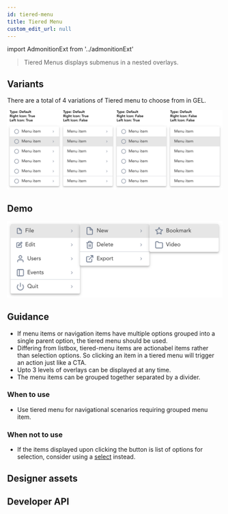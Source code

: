 ```yaml
---
id: tiered-menu
title: Tiered Menu
custom_edit_url: null
---
```


import AdmonitionExt from '../admonitionExt'

> Tiered Menus displays submenus in a nested overlays.


## Variants

There are a total of 4 variations of Tiered menu to choose from in GEL.

![Tired menu types](img/tiered-menu-types.svg)


## Demo

![Tiered menu demo](img/tiered-menu-demo.svg)


## Guidance

* If menu items or navigation items have multiple options grouped into a single parent option, the tiered menu should be used.
* Differing from listbox, tiered-menu items are actionabel items rather than selection options. So clicking an item in a tiered menu will trigger an action just like a CTA.
* Upto 3 levels of overlays can be displayed at any time.
* The menu items can be grouped together separated by a divider.

### When to use

* Use tiered menu for navigational scenarios requiring grouped menu item.

### When not to use

* If the items displayed upon clicking the button is list of options for selection, consider using a [select](../forms/listbox.md) instead.


## Designer assets

<AdmonitionExt type="figma" url="https://www.figma.com/file/kzLxtqv6YGL0wotiqzgEo4/GEL-UI-Doc?node-id=618%3A57266" />


## Developer API

<AdmonitionExt type="vue" url="https://primefaces.org/primevue/tieredmenu" />